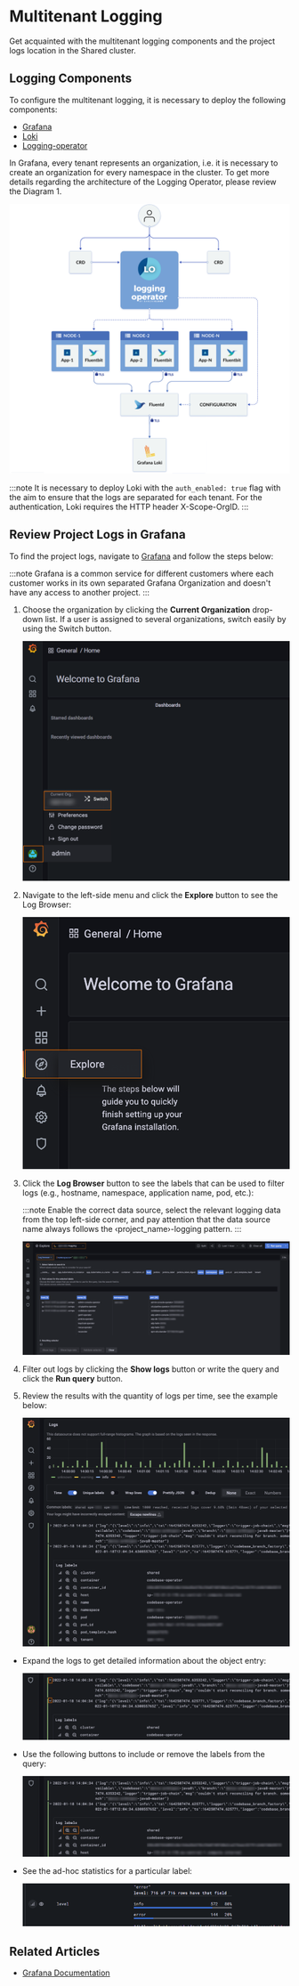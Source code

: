 # Multitenant Logging

Get acquainted with the multitenant logging components and the project logs location in the Shared cluster.

## Logging Components

To configure the multitenant logging, it is necessary to deploy the following components:

* [Grafana](https://grafana.com/)
* [Loki](https://grafana.com/oss/loki/)
* [Logging-operator](https://banzaicloud.com/docs/one-eye/logging-operator/)

In Grafana, every tenant represents an organization, i.e. it is necessary to create an organization for every namespace in the cluster.
To get more details regarding the architecture of the Logging Operator, please review the Diagram 1.

![Logging operator scheme](../assets/operator-guide/logging-operator-architecture.png "Logging operator scheme")


:::note
    It is necessary to deploy Loki with the `auth_enabled: true` flag with the aim to ensure that the logs are separated for each tenant.
    For the authentication, Loki requires the HTTP header X-Scope-OrgID.
:::

## Review Project Logs in Grafana

To find the project logs, navigate to [Grafana](https://grafana.shared.edp-epam.com) and follow the steps below:

  :::note
    Grafana is a common service for different customers where each customer works in its own separated Grafana Organization
    and doesn't have any access to another project.
  :::

1. Choose the organization by clicking the **Current Organization** drop-down list. If a user is assigned to several organizations, switch easily by using the Switch button.

    ![Current organization](../assets/operator-guide/grafana-organization-user-info.png "Current organization")

2. Navigate to the left-side menu and click the **Explore** button to see the Log Browser:

    ![Grafana explore](../assets/operator-guide/grafana-explore.png "Grafana explore")

3. Click the **Log Browser** button to see the labels that can be used to filter logs (e.g., hostname, namespace, application name, pod, etc.):

    :::note
      Enable the correct data source, select the relevant logging data from the top left-side corner, and pay attention that the data source name always follows the &#8249;project_name&#8250;-logging pattern.
    :::

    ![Log browser](../assets/operator-guide/grafana-log-browser-original.png "Log browser")

4. Filter out logs by clicking the **Show logs** button or write the query and click the **Run query** button.

5. Review the results with the quantity of logs per time, see the example below:

    ![Logs example](../assets/operator-guide/grafana-logs-example.png "Logs example")

  * Expand the logs to get detailed information about the object entry:

    ![Expand logs](../assets/operator-guide/grafana-expand-logs.png "Expand logs")

  * Use the following buttons to include or remove the labels from the query:

    ![Addition button](../assets/operator-guide/grafana-addition-button.png "Addition button")

  * See the ad-hoc statistics for a particular label:

    ![Ad-hoc stat example](../assets/operator-guide/grafana-ad-hoc-stat-example.png "Ad-hoc stat example")

## Related Articles

* [Grafana Documentation](https://grafana.com/docs/grafana/latest/)
